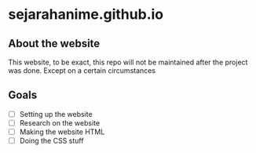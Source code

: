 # sejarahanime.github.io
## About the website
This website, to be exact, this repo will not be maintained after the project was done. Except on a certain circumstances

## Goals
- [ ] Setting up the website
- [ ] Research on the website
- [ ] Making the website HTML
- [ ] Doing the CSS stuff
